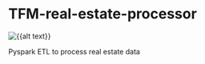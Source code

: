 # TFM-real-estate-processor

![{{alt text}}](https://github.com/fernandofreije/TFM-real-estate-processor/workflows/CI%20Upload%20Script/badge.svg)


Pyspark ETL to process real estate data
